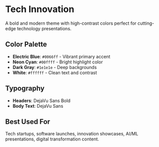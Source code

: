 # Tech Innovation

A bold and modern theme with high-contrast colors perfect for cutting-edge technology presentations.

## Color Palette

- **Electric Blue**: `#0066ff` - Vibrant primary accent
- **Neon Cyan**: `#00ffff` - Bright highlight color
- **Dark Gray**: `#1e1e1e` - Deep backgrounds
- **White**: `#ffffff` - Clean text and contrast

## Typography

- **Headers**: DejaVu Sans Bold
- **Body Text**: DejaVu Sans

## Best Used For

Tech startups, software launches, innovation showcases, AI/ML presentations, digital transformation content.
